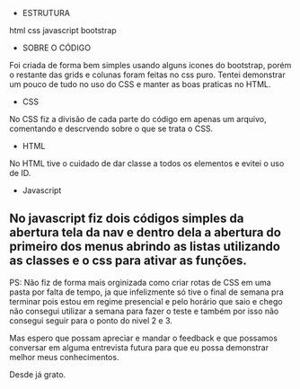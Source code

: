 - ESTRUTURA

html
css
javascript
bootstrap

- SOBRE O CÓDIGO

Foi criada de forma bem simples usando alguns icones
do bootstrap, porém o restante das grids e colunas
foram feitas no css puro.
Tentei demonstrar um pouco de tudo no uso do CSS e manter as boas praticas no HTML.

- CSS

No CSS fiz a divisão de cada parte do código em apenas um arquivo, comentando e descrvendo sobre o que se trata o CSS.

- HTML

 No HTML tive o cuidado de dar classe a todos os elementos e evitei o uso de ID.

- Javascript
 
 No javascript fiz dois códigos simples da abertura tela da nav e dentro dela a abertura do primeiro dos menus abrindo as listas utilizando as classes e o css para ativar as funções.
-------------------------------------------------------

PS: Não fiz de forma mais orginizada como criar rotas de CSS em uma pasta por falta de tempo, ja que infelizmente só tive o final de semana pra terminar pois estou em regime presencial e pelo horário que saio e chego não consegui utilizar a semana para fazer o teste e também por isso não consegui seguir para o ponto do nivel 2 e 3.

Mas espero que possam apreciar e mandar o feedback e que possamos conversar em alguma entrevista futura para que eu possa demonstrar melhor meus conhecimentos.

Desde já grato.
